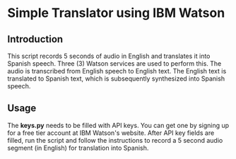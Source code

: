 # Simple Translator using IBM Watson

## Introduction
This script records 5 seconds of audio in English and translates it into Spanish speech.
Three (3) Watson services are used to perform this. The audio is transcribed
from English speech to English text. The English text is translated to Spanish text, which is
subsequently synthesized into Spanish speech.

## Usage
The **keys.py** needs to be filled with API keys. You can get one by signing up for a free tier account
at IBM Watson's website. After API key fields are filled, run the script and follow the instructions to
record a 5 second audio segment (in English) for translation into Spanish.
